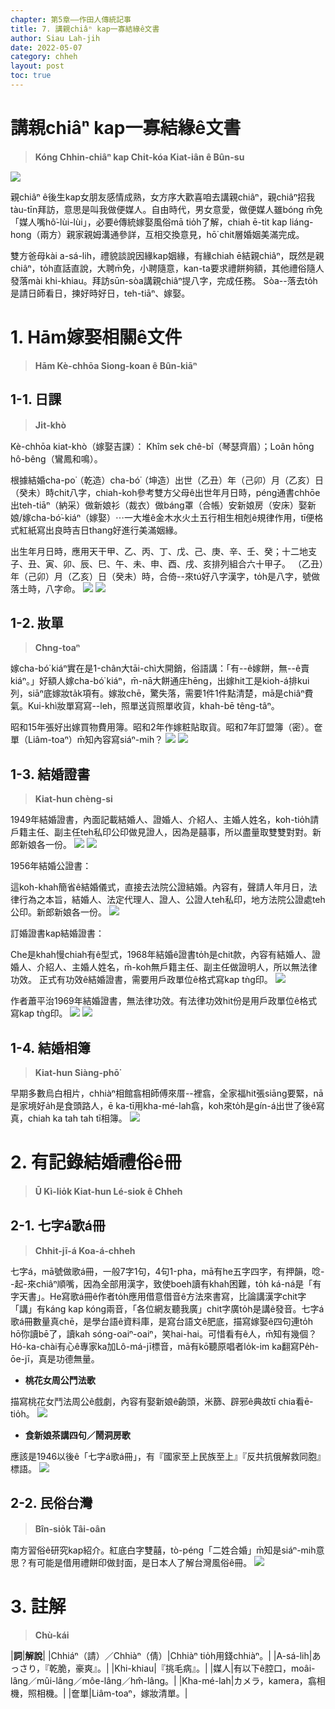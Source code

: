 ```yaml
---
chapter: 第5章——作田人傳統記事
title: 7. 講親chiâⁿ kap一寡結緣ê文書
author: Siau Lah-jih
date: 2022-05-07
category: chheh
layout: post
toc: true
---
```


# 講親chiâⁿ kap一寡結緣ê文書
> **Kóng Chhin-chiâⁿ kap Chi̍t-kóa Kiat-iân ê Bûn-su**

![](../too5/18/195-結婚證書.jpg)

親chiâⁿ ê後生kap女朋友感情成熟，女方序大歡喜咱去講親chiâⁿ，親chiâⁿ招我tàu-tīn拜訪，意思是叫我做便媒人。自由時代，男女意愛，做便媒人雖bóng m̄免「媒人嘴hô͘-lùi-lùi」，必要ê傳統嫁娶風俗mā tio̍h了解，chiah ē-tit kap liáng-hong（兩方）親家親姆溝通參詳，互相交換意見，hō͘ chit層婚姻美滿完成。

雙方爸母kài a-sá-lih，禮貌談說因緣kap姻緣，有緣chiah ē結親chiâⁿ，既然是親chiâⁿ，to̍h直話直說，大聘m̄免，小聘隨意，kan-ta要求禮餅夠額，其他禮俗隨人發落mài khi-khiau。拜訪sūn-sòa講親chiâⁿ提八字，完成任務。
Sòa--落去to̍h是請日師看日，揀好時好日，teh-tiāⁿ、嫁娶。

# 1. Hām嫁娶相關ê文件
> **Hām Kè-chhōa Siong-koan ê Bûn-kiāⁿ**

## 1-1. 日課
> **Ji̍t-khò**

Kè-chhōa kiat-khò（嫁娶吉課）：
Khîm sek chê-bî（琴瑟齊眉）；Loân hōng hô-bêng（鸞鳳和鳴）。

根據結婚cha-po͘（乾造）cha-bó͘（坤造）出世（乙丑）年（己卯）月（乙亥）日（癸未）時chit八字，chiah-koh參考雙方父母ê出世年月日時，péng通書chhōe出teh-tiāⁿ（納采）做新娘衫（裁衣）做báng罩（合帳）安新娘房（安床）娶新娘/嫁cha-bó͘-kiáⁿ（嫁娶）⋯一大堆ê金木水火土五行相生相剋ê規律作用，tī便格式紅紙寫出良時吉日thang好進行美滿姻緣。

出生年月日時，應用天干甲、乙、丙、丁、戊、己、庚、辛、壬、癸；十二地支子、丑、寅、卯、辰、巳、午、未、申、酉、戌、亥排列組合六十甲子。
（乙丑）年（己卯）月（乙亥）日（癸未）時，合倚--來tú好八字漢字，to̍h是八字，號做落土時，八字命。
![](../too5/18/192-日課.jpg)
![](../too5/18/191-日課.jpg)

## 1-2. 妝單
> **Chng-toaⁿ**

嫁cha-bó͘ kiáⁿ實在是1-chân大tāi-chì大開銷，俗語講：「有--ê嫁餅，無--ê賣kiáⁿ。」好額人嫁cha-bó͘ kiáⁿ，m̄-nā大餅通庄hēng，出嫁hit工是kioh-á排kui列，siāⁿ底嫁妝ta̍k項有。嫁妝chē，驚失落，需要1件1件點清楚，mā是chiâⁿ費氣。Kui-khì妝單寫寫--leh，照單送貨照單收貨，khah-bē têng-tâⁿ。

昭和15年張好出嫁買物費用簿。昭和2年作嫁粧貼取貨。昭和7年訂盟簿（密）。奩單（Liâm-toaⁿ）m̄知內容寫siáⁿ-mih？
![](../too5/18/200-妝單.jpg)
![](../too5/18/201-妝單.jpg)

## 1-3. 結婚證書
> **Kiat-hun chèng-si**

1949年結婚證書，內面記載結婚人、證婚人、介紹人、主婚人姓名，koh-tio̍h請戶籍主任、副主任teh私印公印做見證人，因為是囍事，所以盡量取雙雙對對。新郎新娘各一份。
![](../too5/18/193-結婚證書.jpg)
![](../too5/18/194-結婚證書.jpg)

1956年結婚公證書：

這koh-khah簡省ê結婚儀式，直接去法院公證結婚。內容有，聲請人年月日，法律行為之本旨，結婚人、法定代理人、證人、公證人teh私印，地方法院公證處teh公印。新郎新娘各一份。
![](../too5/18/196-結婚證書.jpg)

訂婚證書kap結婚證書：

Che是khah慢chiah有ê型式，1968年結婚ê證書to̍h是chit款，內容有結婚人、證婚人、介紹人、主婚人姓名，m̄-koh無戶籍主任、副主任做證明人，所以無法律功效。
正式有功效ê結婚證書，需要用戶政單位ê格式寫kap tǹg印。
![](../too5/18/197-結婚證書.jpg)

作者蕭平治1969年結婚證書，無法律功效。有法律功效hit份是用戶政單位ê格式寫kap tǹg印。
![](../too5/18/198-結婚證書.jpg)
![](../too5/18/199-結婚證書.jpg)

## 1-4. 結婚相簿
> **Kiat-hun Siàng-phō͘**

早期多數烏白相片，chhiàⁿ相館翕相師傅來厝--裡翕，全家福hit張siāng要緊，nā是家境好a̍h是食頭路人，ē ka-tī用kha-mé-lah翕，koh來to̍h是gín-á出世了後ê寫真，chiah ka tah tah tī相簿。
![](../too5/18/202-結婚相簿.jpg)

# 2. 有記錄結婚禮俗ê冊
> **Ū Kì-lio̍k Kiat-hun Lé-siok ê Chheh**

## 2-1. 七字á歌á冊
> **Chhit-jī-á Koa-á-chheh**

七字á，mā號做歌á冊，一般7字1句，4句1-pha，mā有he五字四字，有押韻，唸--起-來chiâⁿ順嘴，因為全部用漢字，致使boeh讀有khah困難，to̍h ká-ná是「有字天書」。He寫歌á冊ê作者to̍h應用借意借音ê方法來書寫，比論講漢字chit字「講」有káng kap kóng兩音，「各位網友聽我廣」chit字廣to̍h是講ê發音。七字á歌á冊數量真chē，是學台語ê資料庫，是寫台語文ê肥底，描寫嫁娶ê四句連to̍h hō͘你讀bē了，讀kah sóng-oaiⁿ-oaiⁿ，笑hai-hai。可惜看有ê人，m̄知有幾個？
Hó-ka-chài有心ê專家ka加Lô-má-jī標音，mā有kō͘聽原唱者lo̍k-im ka翻寫Pe̍h-ōe-jī，真是功德無量。

- **桃花女周公鬥法歌**

描寫桃花女鬥法周公ê戲劇，內容有娶新娘ê齣頭，米篩、辟邪ê典故tī chia看ē-tio̍h。
![](../too5/18/203-歌仔冊.jpg)

- **食新娘茶講四句／鬧洞房歌**

應該是1946以後ê「七字á歌á冊」，有『國家至上民族至上』『反共抗俄解救同胞』標語。
![](../too5/18/204-歌仔冊.jpg)

## 2-2. 民俗台灣
> **Bîn-sio̍k Tâi-oân**

南方習俗ê研究kap紹介。紅底白字雙囍，tò-péng「二姓合婚」m̄知是siáⁿ-mih意思？有可能是借用禮餅印做封面，是日本人了解台灣風俗ê冊。
![](../too5/18/205-台灣民俗.jpg)

# 3. 註解
> **Chù-kái**

|**詞**|**解說**|
|Chhiáⁿ（請）／Chhiàⁿ（倩）|Chhiàⁿ tio̍h用錢chhiàⁿ。|
|A-sá-lih|あっさり，『乾脆，豪爽』。|
|Khi-khiau|『挑毛病』。|
|媒人|有以下ê腔口，moâi-lâng／mûi-lâng／môe-lâng／hm̂-lâng。|
|Kha-mé-lah|カメラ，kamera，翕相機，照相機。|
|奩單|Liâm-toaⁿ，嫁妝清單。|
